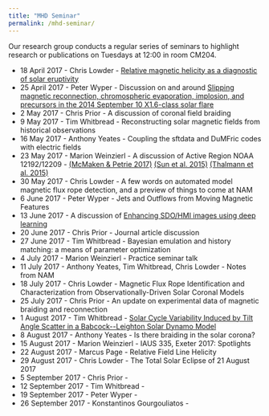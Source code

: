 ```yaml
---
title: "MHD Seminar"
permalink: /mhd-seminar/
---
```


Our research group conducts a regular series of seminars to highlight research or publications on Tuesdays at 12:00 in room CM204.

- 18 April 2017 - Chris Lowder - [Relative magnetic helicity as a diagnostic of solar eruptivity](https://arxiv.org/abs/1703.10562)
- 25 April 2017 - Peter Wyper - Discussion on and around [Slipping magnetic reconnection, chromospheric evaporation, implosion, and precursors in the 2014 September 10 X1.6-class solar flare](http://iopscience.iop.org/article/10.3847/0004-637X/823/1/41/pdf)
- 2 May 2017 - Chris Prior - A discussion of coronal field braiding
- 9 May 2017 - Tim Whitbread - Reconstructing solar magnetic fields from historical observations
- 16 May 2017 - Anthony Yeates - Coupling the sftdata and DuMFric codes with electric fields
- 23 May 2017 - Marion Weinzierl - A discussion of Active Region NOAA 12192/12209 - [(McMaken & Petrie 2017)](http://iopscience.iop.org/article/10.3847/1538-4357/aa6d0b/meta) [(Sun et al. 2015)](http://iopscience.iop.org/article/10.1088/2041-8205/804/2/L28/meta) [(Thalmann et al. 2015)](http://iopscience.iop.org/article/10.1088/2041-8205/801/2/L23/meta)
- 30 May 2017 - Chris Lowder - A few words on automated model magnetic flux rope detection, and a preview of things to come at NAM
- 6 June 2017 - Peter Wyper - Jets and Outflows from Moving Magnetic Features
- 13 June 2017 - A discussion of [Enhancing SDO/HMI images using deep learning](https://arxiv.org/abs/1706.02933)
- 20 June 2017 - Chris Prior - Journal article discussion
- 27 June 2017 - Tim Whitbread - Bayesian emulation and history matching: a means of parameter optimization
- 4 July 2017 - Marion Weinzierl - Practice seminar talk
- 11 July 2017 - Anthony Yeates, Tim Whitbread, Chris Lowder - Notes from NAM
- 18 July 2017 - Chris Lowder - Magnetic Flux Rope Identification and Characterization from Observationally-Driven Solar Coronal Models
- 25 July 2017 - Chris Prior - An update on experimental data of magnetic braiding and reconnection
- 1 August 2017 - Tim Whitbread - [Solar Cycle Variability Induced by Tilt Angle Scatter in a Babcock--Leighton Solar Dynamo Model](https://arxiv.org/abs/1706.08933v1)
- 8 August 2017 - Anthony Yeates - Is there braiding in the solar corona?
- 15 August 2017 - Marion Weinzierl - IAUS 335, Exeter 2017: Spotlights
- 22 August 2017 - Marcus Page - Relative Field Line Helicity
- 29 August 2017 - Chris Lowder - The Total Solar Eclipse of 21 August 2017
- 5 September 2017 - Chris Prior - 
- 12 September 2017 - Tim Whitbread - 
- 19 September 2017 - Peter Wyper - 
- 26 September 2017 - Konstantinos Gourgouliatos - 
